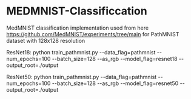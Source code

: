 # MEDMNIST-Classificcation

MedMNIST classification implementation used from here https://github.com/MedMNIST/experiments/tree/main for PathMNIST dataset with 128x128 resolution

ResNet18:
python train_pathmnist.py --data_flag=pathmnist --num_epochs=100 --batch_size=128 --as_rgb --model_flag=resnet18 --output_root=./output 

ResNet50:
python train_pathmnist.py --data_flag=pathmnist --num_epochs=100 --batch_size=128 --as_rgb --model_flag=resnet50 --output_root=./output
